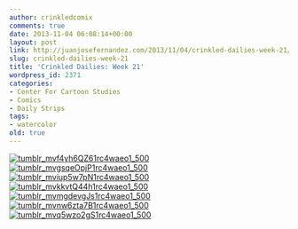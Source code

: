 ```yaml
---
author: crinkledcomix
comments: true
date: 2013-11-04 06:08:14+00:00
layout: post
link: http://juanjosefernandez.com/2013/11/04/crinkled-dailies-week-21/
slug: crinkled-dailies-week-21
title: 'Crinkled Dailies: Week 21'
wordpress_id: 2371
categories:
- Center For Cartoon Studies
- Comics
- Daily Strips
tags:
- watercolor
old: true
---
```


[![tumblr_mvf4yh6QZ61rc4waeo1_500](http://fernandezjuanjose.files.wordpress.com/2013/11/tumblr_mvf4yh6qz61rc4waeo1_500.gif)](http://fernandezjuanjose.files.wordpress.com/2013/11/tumblr_mvf4yh6qz61rc4waeo1_500.gif) [![tumblr_mvgsqeOpjP1rc4waeo1_500](http://fernandezjuanjose.files.wordpress.com/2013/11/tumblr_mvgsqeopjp1rc4waeo1_500.gif)](http://fernandezjuanjose.files.wordpress.com/2013/11/tumblr_mvgsqeopjp1rc4waeo1_500.gif) [![tumblr_mviup5w7pN1rc4waeo1_500](http://fernandezjuanjose.files.wordpress.com/2013/11/tumblr_mviup5w7pn1rc4waeo1_500.gif)](http://fernandezjuanjose.files.wordpress.com/2013/11/tumblr_mviup5w7pn1rc4waeo1_500.gif) [![tumblr_mvkkvtQ44h1rc4waeo1_500](http://fernandezjuanjose.files.wordpress.com/2013/11/tumblr_mvkkvtq44h1rc4waeo1_500.gif)](http://fernandezjuanjose.files.wordpress.com/2013/11/tumblr_mvkkvtq44h1rc4waeo1_500.gif) [![tumblr_mvmgdevgJs1rc4waeo1_500](http://fernandezjuanjose.files.wordpress.com/2013/11/tumblr_mvmgdevgjs1rc4waeo1_500.gif)](http://fernandezjuanjose.files.wordpress.com/2013/11/tumblr_mvmgdevgjs1rc4waeo1_500.gif) [![tumblr_mvnw6zta7B1rc4waeo1_500](http://fernandezjuanjose.files.wordpress.com/2013/11/tumblr_mvnw6zta7b1rc4waeo1_500.gif)](http://fernandezjuanjose.files.wordpress.com/2013/11/tumblr_mvnw6zta7b1rc4waeo1_500.gif) [![tumblr_mvq5wzo2gS1rc4waeo1_500](http://fernandezjuanjose.files.wordpress.com/2013/11/tumblr_mvq5wzo2gs1rc4waeo1_500.gif)](http://fernandezjuanjose.files.wordpress.com/2013/11/tumblr_mvq5wzo2gs1rc4waeo1_500.gif)
